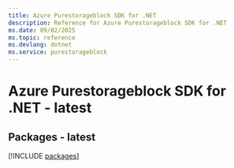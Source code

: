 ```yaml
---
title: Azure Purestorageblock SDK for .NET
description: Reference for Azure Purestorageblock SDK for .NET
ms.date: 09/02/2025
ms.topic: reference
ms.devlang: dotnet
ms.service: purestorageblock
---
```

# Azure Purestorageblock SDK for .NET - latest
## Packages - latest
[!INCLUDE [packages](purestorageblock-index.md)]